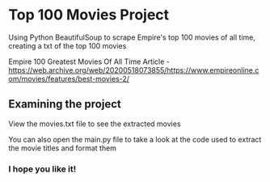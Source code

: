 # Top 100 Movies Project

Using Python BeautifulSoup to scrape Empire's top 100 movies of all time, creating a txt of the top 100 movies

Empire 100 Greatest Movies Of All Time Article - https://web.archive.org/web/20200518073855/https://www.empireonline.com/movies/features/best-movies-2/

## Examining the project

View the movies.txt file to see the extracted movies

You can also open the main.py file to take a look at the code used to extract the movie titles and format them

### I hope you like it!

